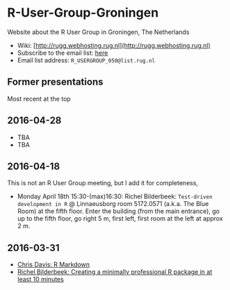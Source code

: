 # R-User-Group-Groningen

Website about the R User Group in Groningen, The Netherlands

 * Wiki: [http://rugg.webhosting.rug.nl](http://rugg.webhosting.rug.nl)
 * Subscribe to the email list: [here](http://list.rug.nl/cgi-bin/wa?SUBED1=R_USERGROUP_050&A=1)
 * Email list address: `R_USERGROUP_050@list.rug.nl`

## Former presentations

Most recent at the top

## 2016-04-28

 * TBA
 * TBA 

## 2016-04-18

This is not an R User Group meeting, but I add it for completeness,

 * Monday April 18th 15:30-(max)16:30: Richel Bilderbeek: `Test-driven development in R` @ Linnaeusborg room 5172.0571 (a.k.a. The Blue Room) at the fifth floor. Enter the building (from the main entrance), go up to the fifth floor, go right 5 m, first left, first room at the left at approx 2 m.

## 2016-03-31

 * [Chris Davis: R Markdown](https://github.com/richelbilderbeek/R-User-Group-Groningen/raw/master/ChrisDavis_31Mar2016_RMarkdown.pdf)
 * [Richel Bilderbeek: Creating a minimally professional R package in at least 10 minutes](20160331_Richel_Bilderbeek_Creating_a_minimally_professional_R_package_in_at_least_10_minutes.md)
